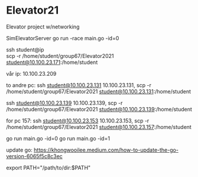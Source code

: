 # Elevator21
Elevator project w/networking

SimElevatorServer
go run -race main.go -id=0 

 ssh student@ip   
 scp -r /home/student/group67/Elevator2021 student@10.100.23.171:/home/student
 
 vår ip: 10.100.23.209

to andre pc: 
ssh student@10.100.23.131
10.100.23.131, scp -r /home/student/group67/Elevator2021 student@10.100.23.131:/home/student

ssh student@10.100.23.139
10.100.23.139, scp -r /home/student/group67/Elevator2021 student@10.100.23.139:/home/student

for pc 157:
ssh student@10.100.23.153
10.100.23.153, scp -r /home/student/group67/Elevator2021 student@10.100.23.157:/home/student

go run main.go -id=0
go run main.go -id=1


update go: https://khongwooilee.medium.com/how-to-update-the-go-version-6065f5c8c3ec


export PATH="/path/to/dir:$PATH"
